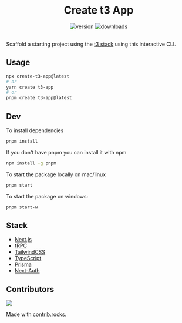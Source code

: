 <h1 align="center">Create t3 App</h1>

<div align="center">
  <img alt="version" src="https://img.shields.io/npm/v/create-t3-app?color=0b7285&logoColor=0b7285" />
  <img alt="downloads" src="https://img.shields.io/npm/dm/create-t3-app?color=364fc7&logoColor=364fc7" />
</div>

<br />

Scaffold a starting project using the [t3 stack](https://init.tips) using this interactive CLI.

## Usage

```bash
npx create-t3-app@latest
# or
yarn create t3-app
# or
pnpm create t3-app@latest
```

## Dev

To install dependencies
```bash
pnpm install
```

If you don't have pnpm you can install it with npm
```bash
npm install -g pnpm
```

To start the package locally on mac/linux
```bash
pnpm start
```

To start the package on windows:
```bash
pnpm start-w
```

## Stack

- [Next.js](https://nextjs.org)
- [tRPC](https://trpc.io)
- [TailwindCSS](https://tailwindcss.com)
- [TypeScript](https://typescriptlang.org)
- [Prisma](https://prisma.io)
- [Next-Auth](https://next-auth.js.org)

## Contributors
<a href="https://github.com/nexxeln/create-t3-app/graphs/contributors">
  <img src="https://contrib.rocks/image?repo=nexxeln/create-t3-app" />
</a>

Made with [contrib.rocks](https://contrib.rocks).
